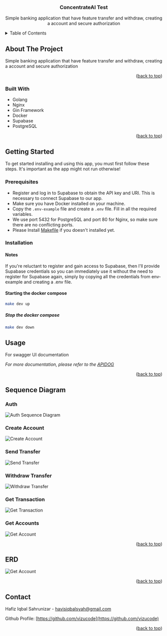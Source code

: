 <br />
<div align="center">

<h3 align="center">ConcentrateAI Test</h3>

<p align="center">
    Simple banking application that have feature transfer and withdraw, creating a account and secure authorization
</div>

<!-- TABLE OF CONTENTS -->

<details>
  <summary>Table of Contents</summary>
  <ol>
    <li>
      <a href="#about-the-project">About The Project</a>
      <ul>
        <li><a href="#built-with">Built With</a></li>
      </ul>
    </li>
    <li>
      <a href="#getting-started">Getting Started</a>
      <ul>
        <li><a href="#prerequisites">Prerequisites</a></li>
        <li><a href="#installation">Installation</a></li>
      </ul>
    </li>
    <li><a href="#sequencediagram">Sequence Diagram</a></li>
    <li><a href="#erd">ERD</a></li>
    <li><a href="#contact">Contact</a></li>
  </ol>
</details>

<!-- ABOUT THE PROJECT -->

## About The Project

Simple banking application that have feature transfer and withdraw, creating a account and secure authorization

<p align="right">(<a href="#readme-top">back to top</a>)</p>

### Built With

* Golang
* Nginx
* Gin Framework
* Docker
* Supabase
* PostgreSQL

<p align="right">(<a href="#readme-top">back to top</a>)</p>

<!-- GETTING STARTED -->

## Getting Started

To get started installing and using this app, you must first follow these steps. It's important as the app might not run otherwise!

### Prerequisites

- Register and log in to Supabase to obtain the API key and URI. This is necessary to connect Supabase to our app.
- Make sure you have Docker installed on your machine.
- Copy the `.env-example` file and create a `.env` file. Fill in all the required variables.
- We use port 5432 for PostgreSQL and port 80 for Nginx, so make sure there are no conflicting ports.
- Please Install [Makefile](https://www.gnu.org/software/make/) if you doesn't installed yet.

### Installation

#### Notes
If you're reluctant to register and gain access to Supabase, then I'll provide Supabase credentials so you can immediately use it without the need to register for Supabase again, simply by copying all the credentials from env-example and creating a .env file.

#### Starting the docker compose

```bash
make dev up
```

##### Stop the docker compose

```bash
make dev down
```

<!-- USAGE EXAMPLES -->

## Usage

For swagger UI documentation

_For more documentation, please refer to the [APIDOG](https://tpdlhcvjhe.apidog.io)_


<p align="right">(<a href="#readme-top">back to top</a>)</p>

<!-- SEQUENCE DIAGRAM -->

## Sequence Diagram

### Auth

![Auth Sequence Diagram](https://firebasestorage.googleapis.com/v0/b/personal-website-1d263.appspot.com/o/concentrateAI%2Fsequence-auth.png?alt=media&token=ada33fd5-0f65-4aa8-bf5b-f643193c689b)

### Create Account

![Create Account](https://firebasestorage.googleapis.com/v0/b/personal-website-1d263.appspot.com/o/concentrateAI%2Fcreate-account.png?alt=media&token=b561a7e4-f5f2-4524-9498-fba3282716b8)

### Send Transfer

![Send Transfer](https://firebasestorage.googleapis.com/v0/b/personal-website-1d263.appspot.com/o/concentrateAI%2Fsend-transfer.png?alt=media&token=07521e5d-9832-461d-91d2-e9090f8fceff)

### Withdraw Transfer

![Withdraw Transfer](https://firebasestorage.googleapis.com/v0/b/personal-website-1d263.appspot.com/o/concentrateAI%2Fwithdraw.png?alt=media&token=534b3019-5af0-45cc-817d-daecc2c2479c)

### Get Transaction

![Get Transaction](https://firebasestorage.googleapis.com/v0/b/personal-website-1d263.appspot.com/o/concentrateAI%2Fget-all-transaction.png?alt=media&token=9710ca99-f72f-42a0-931d-ca3cab71ea2a)

### Get Accounts

![Get Account](https://firebasestorage.googleapis.com/v0/b/personal-website-1d263.appspot.com/o/concentrateAI%2Fget-accounts.png?alt=media&token=886f76e9-8d54-4b47-8548-57b814fe6db7)

<p align="right">(<a href="#readme-top">back to top</a>)</p>

<!-- ERD -->

## ERD

![Get Account](https://firebasestorage.googleapis.com/v0/b/personal-website-1d263.appspot.com/o/concentrateAI%2Fconcreate-ai-test.png?alt=media&token=f94998d9-23c4-434c-9308-af49a0336c07)

<p align="right">(<a href="#readme-top">back to top</a>)</p>

<!-- CONTACT -->

## Contact

Hafiz Iqbal Sahrunizar - havisiqbalsyah@gmail.com

Github Profile: [https://github.com/vizucode](https://github.com/vizucode)

<p align="right">(<a href="#readme-top">back to top</a>)</p>
